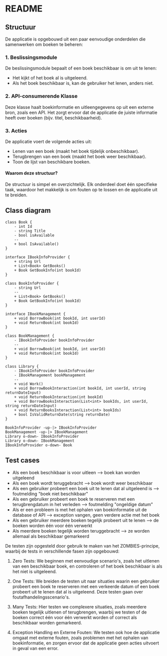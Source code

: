 # README
## Structuur
De applicatie is opgebouwd uit een paar eenvoudige onderdelen die samenwerken om boeken te beheren:

### 1. Beslissingsmodule
De beslissingsmodule bepaalt of een boek beschikbaar is om uit te lenen:

* Het kijkt of het boek al is uitgeleend.
* Als het boek beschikbaar is, kan de gebruiker het lenen, anders niet.
### 2. API-consumerende Klasse
Deze klasse haalt boekinformatie en uitleengegevens op uit een externe bron, zoals een API. Het zorgt ervoor dat de applicatie de juiste informatie heeft over boeken (bijv. titel, beschikbaarheid).

### 3. Acties
De applicatie voert de volgende acties uit:

* Lenen van een boek (maakt het boek tijdelijk onbeschikbaar).
* Terugbrengen van een boek (maakt het boek weer beschikbaar).
* Toon de lijst van beschikbare boeken.

#### Waarom deze structuur?
De structuur is simpel en overzichtelijk. Elk onderdeel doet één specifieke taak, waardoor het makkelijk is om fouten op te lossen en de applicatie uit te breiden.

## Class diagram

```plantuml
class Book {
    - int Id
    - string Title
    - bool isAvailable
    --
    + bool IsAvailable()
}

interface IBookInfoProvider {
    + string Url
    + List<Book> GetBooks()
    + Book GetBookInfo(int bookId)
}

class BookInfoProvider {
    - string Url
    --
    + List<Book> GetBooks()
    + Book GetBookInfo(int bookId)
}

interface IBookManagement {
    + void BorrowBook(int bookId, int userId)
    + void ReturnBook(int bookId)
}

class BookManagement {
    - IBookInfoProvider bookInfoProvider
    --
    + void BorrowBook(int bookId, int userId)
    + void ReturnBook(int bookId)
}

class Library {
    - IBookInfoProvider bookInfoProvider
    - IBookManagement bookManagement
    --
    + void Work()
    + void BorrowBookInteraction(int bookId, int userId, string returnDateInput)
    + void ReturnBookInteraction(int bookId)
    + void BorrowBooksInteraction(List<int> bookIds, int userId, string returnDateInput)
    + void ReturnBooksInteraction(List<int> bookIds)
    + bool IsValidReturnDate(string returnDate)
}

BookInfoProvider -up-|> IBookInfoProvider
BookManagement -up-|> IBookManagement
Library o-down- IBookInfoProvider
Library o-down- IBookManagement
IBookInfoProvider o-down- Book
```

## Test cases

* Als een boek beschikbaar is voor uitleen --> boek kan worden uitgeleend
* Als een boek wordt teruggebracht --> boek wordt weer beschikbaar
* Als een gebruiker probeert een boek uit te lenen dat al uitgeleend is --> foutmelding "boek niet beschikbaar"
* Als een gebruiker probeert een boek te reserveren met een terugbrengdatum in het verleden --> foutmelding "ongeldige datum"
* Als er een probleem is met het ophalen van boekinformatie uit de database of API --> exception vangen, geen verdere actie met het boek
* Als een gebruiker meerdere boeken tegelijk probeert uit te lenen --> de boeken worden één voor één verwerkt
* Als meerdere boeken tegelijk worden teruggebracht --> ze worden allemaal als beschikbaar gemarkeerd

De testen zijn opgesteld door gebruik te maken van het ZOMBIES-principe, waarbij de tests in verschillende fasen zijn opgebouwd:

1. Zero Tests: We beginnen met eenvoudige scenario's, zoals het uitlenen van een beschikbaar boek, en controleren of het boek beschikbaar is als het niet is uitgeleend.

2. One Tests: We breiden de testen uit naar situaties waarin een gebruiker probeert een boek te reserveren met een verkeerde datum of een boek probeert uit te lenen dat al is uitgeleend. Deze testen gaan over foutafhandelingsscenario's.

3. Many Tests: Hier testen we complexere situaties, zoals meerdere boeken tegelijk uitlenen of terugbrengen, waarbij we testen of de boeken correct één voor één verwerkt worden of correct als beschikbaar worden gemarkeerd.

4. Exception Handling en Externe Fouten: We testen ook hoe de applicatie omgaat met externe fouten, zoals problemen met het ophalen van boekinformatie, en zorgen ervoor dat de applicatie geen acties uitvoert in geval van een error.
